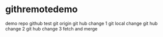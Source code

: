 # githremotedemo
demo repo
github test
git origin
git hub change 1
git local change
git hub change 2
git hub change 3 fetch and merge
